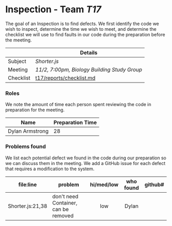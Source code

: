# Inspection - Team *T17* 

The goal of an Inspection is to find defects.
We first identify the code we wish to inspect, determine the time we wish to meet, and determine the checklist we will use to find faults in our code during the preparation before the meeting.

|  | Details |
| ----- | ----- |
| Subject | *Shorter.js* |
| Meeting | *11/2, 7:00pm, Biology Building Study Group* |
| Checklist | [t17/reports/checklist.md](https://github.com/CSU-CS-314-Fall-2021/t17/blob/main/reports/checklist.md) |

### Roles

We note the amount of time each person spent reviewing the code in preparation for the meeting.

| Name | Preparation Time |
| ---- | ---- |
| Dylan Armstrong | 28 |


### Problems found

We list each potential defect we found in the code during our preparation so we can discuss them in the meeting.
We add a GitHub issue for each defect that requires a modification to the system.

| file:line | problem | hi/med/low | who found | github#  |
| --- | --- | :---: | :---: | --- |
| Shorter.js:21,38 | don't need Container, can be removed | low | Dylan |  |